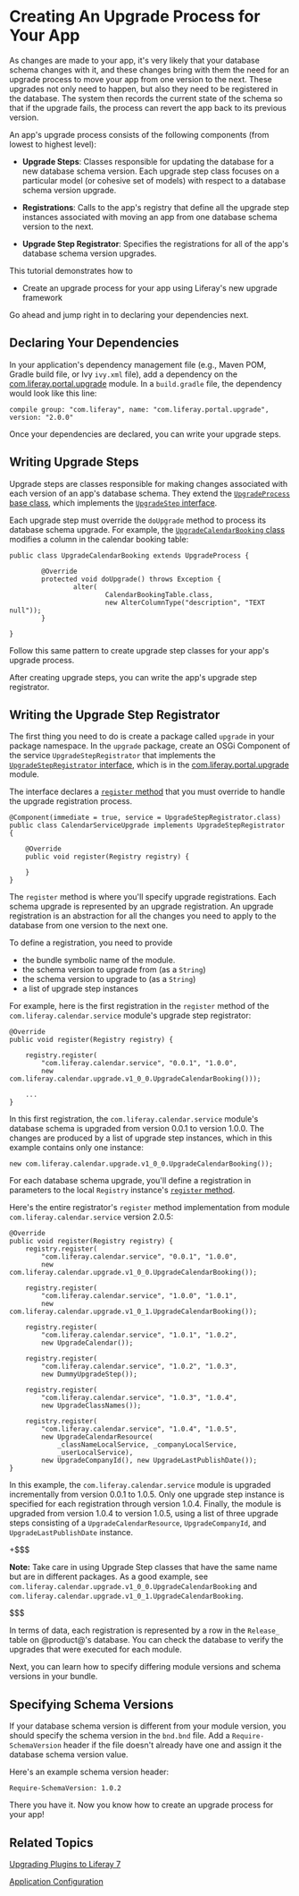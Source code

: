 # Creating An Upgrade Process for Your App [](id=creating-an-upgrade-process-for-your-app)

As changes are made to your app, it's very likely that your database schema
changes with it, and these changes bring with them the need for an upgrade
process to move your app from one version to the next. These upgrades not only
need to happen, but also they need to be registered in the database. The system
then records the current state of the schema so that if the upgrade fails, the
process can revert the app back to its previous version.

An app's upgrade process consists of the following components (from lowest to
highest level): 

-   **Upgrade Steps**: Classes responsible for updating the database for a new
    database schema version. Each upgrade step class focuses on a particular
    model (or cohesive set of models) with respect to a database schema version
    upgrade. 

-   **Registrations**: Calls to the app's registry that define all the upgrade
    step instances associated with moving an app from one database schema
    version to the next. 

-   **Upgrade Step Registrator**: Specifies the registrations for all of the
    app's database schema version upgrades.  

This tutorial demonstrates how to

- Create an upgrade process for your app using Liferay's new upgrade framework

Go ahead and jump right in to declaring your dependencies next.

## Declaring Your Dependencies [](id=declaring-your-dependencies)

In your application's dependency management file (e.g., Maven POM, Gradle build
file, or Ivy `ivy.xml` file), add a dependency on the [com.liferay.portal.upgrade](https://repository.liferay.com/nexus/content/repositories/liferay-public-releases/com/liferay/com.liferay.portal.upgrade/)
module. In a `build.gradle` file, the dependency would look like this line:

    compile group: "com.liferay", name: "com.liferay.portal.upgrade", version: "2.0.0"

Once your dependencies are declared, you can write your upgrade steps.

## Writing Upgrade Steps [](id=writing-upgrade-steps)

Upgrade steps are classes responsible for making changes
associated with each version of an app's database schema. They extend the
[`UpgradeProcess` base class](https://docs.liferay.com/portal/7.0/javadocs/portal-kernel/com/liferay/portal/kernel/upgrade/UpgradeProcess.html),
which implements the [`UpgradeStep` interface](https://docs.liferay.com/portal/7.0/javadocs/portal-kernel/com/liferay/portal/kernel/upgrade/UpgradeStep.html).

Each upgrade step must override the `doUpgrade` method to process its
database schema upgrade. For example, the [`UpgradeCalendarBooking` class](https://github.com/liferay/liferay-portal/blob/2960360870ae69360861a720136e082a06c5548f/modules/apps/forms-and-workflow/calendar/calendar-service/src/main/java/com/liferay/calendar/upgrade/v1_0_0/UpgradeCalendarBooking.java)
modifies a column in the calendar booking table: 

    public class UpgradeCalendarBooking extends UpgradeProcess {

            @Override
            protected void doUpgrade() throws Exception {
                    alter(
                            CalendarBookingTable.class,
                            new AlterColumnType("description", "TEXT null"));
            }

    }
    
Follow this same pattern to create upgrade step classes for your app's
upgrade process.

After creating upgrade steps, you can write the app's upgrade step registrator.

## Writing the Upgrade Step Registrator [](id=writing-the-upgrade-step-registrator)

The first thing you need to do is create a package called `upgrade` in your 
package namespace. In the `upgrade` package, create an OSGi Component of 
the service `UpgradeStepRegistrator` that implements the 
[`UpgradeStepRegistrator` interface](https://docs.liferay.com/portal/7.0/javadocs/modules/apps/foundation/portal/com.liferay.portal.upgrade/com/liferay/portal/upgrade/registry/UpgradeStepRegistrator.html),
which is in the [com.liferay.portal.upgrade](https://repository.liferay.com/nexus/content/repositories/liferay-public-releases/com/liferay/com.liferay.portal.upgrade/)
module.

The interface declares a [`register` method](https://docs.liferay.com/portal/7.0/javadocs/modules/apps/foundation/portal/com.liferay.portal.upgrade/com/liferay/portal/upgrade/registry/UpgradeStepRegistrator.html)
that you must override to handle the upgrade registration process.

    @Component(immediate = true, service = UpgradeStepRegistrator.class)
    public class CalendarServiceUpgrade implements UpgradeStepRegistrator {

        @Override
        public void register(Registry registry) {

        }
    }

The `register` method is where you'll specify upgrade registrations. Each schema
upgrade is represented by an upgrade registration. An upgrade registration is an
abstraction for all the changes you need to apply to the database from one
version to the next one.

To define a registration, you need to provide

- the bundle symbolic name of the module.
- the schema version to upgrade from (as a `String`)
- the schema version to upgrade to (as a `String`)
- a list of upgrade step instances

For example, here is the first registration in the `register` method of the
`com.liferay.calendar.service` module's upgrade step registrator:

	@Override
	public void register(Registry registry) {

		registry.register(
			"com.liferay.calendar.service", "0.0.1", "1.0.0",
			new com.liferay.calendar.upgrade.v1_0_0.UpgradeCalendarBooking()));

		...
	}

In this first registration, the `com.liferay.calendar.service` module's database
schema is upgraded from version 0.0.1 to version 1.0.0. The changes are produced
by a list of upgrade step instances, which in this example contains only one
instance:

    new com.liferay.calendar.upgrade.v1_0_0.UpgradeCalendarBooking());

For each database schema upgrade, you'll define a registration in parameters to
the local `Registry` instance's [`register` method](https://docs.liferay.com/portal/7.0/javadocs/modules/apps/foundation/portal/com.liferay.portal.upgrade/com/liferay/portal/upgrade/registry/UpgradeStepRegistrator.Registry.html).

Here's the entire registrator's `register` method implementation from module
`com.liferay.calendar.service` version 2.0.5: 

    @Override
    public void register(Registry registry) {
        registry.register(
            "com.liferay.calendar.service", "0.0.1", "1.0.0",
            new com.liferay.calendar.upgrade.v1_0_0.UpgradeCalendarBooking());

        registry.register(
            "com.liferay.calendar.service", "1.0.0", "1.0.1",
            new com.liferay.calendar.upgrade.v1_0_1.UpgradeCalendarBooking());

        registry.register(
            "com.liferay.calendar.service", "1.0.1", "1.0.2",
            new UpgradeCalendar());

        registry.register(
            "com.liferay.calendar.service", "1.0.2", "1.0.3",
            new DummyUpgradeStep());

        registry.register(
            "com.liferay.calendar.service", "1.0.3", "1.0.4",
            new UpgradeClassNames());

        registry.register(
            "com.liferay.calendar.service", "1.0.4", "1.0.5",
            new UpgradeCalendarResource(
                _classNameLocalService, _companyLocalService,
                _userLocalService),
            new UpgradeCompanyId(), new UpgradeLastPublishDate());
    }

In this example, the `com.liferay.calendar.service` module is upgraded
incrementally from version 0.0.1 to 1.0.5. Only one upgrade step instance is
specified for each registration through version 1.0.4. Finally, the module is
upgraded from version 1.0.4 to version 1.0.5, using a list of three
upgrade steps consisting of a `UpgradeCalendarResource`, `UpgradeCompanyId`, and
`UpgradeLastPublishDate` instance.

+$$$

**Note:** Take care in using Upgrade Step classes that have the same name but
are in different packages. As a good example, see
`com.liferay.calendar.upgrade.v1_0_0.UpgradeCalendarBooking` and
`com.liferay.calendar.upgrade.v1_0_1.UpgradeCalendarBooking`.

$$$

In terms of data, each registration is represented by a row in the `Release_`
table on @product@'s database. You can check the database to verify the upgrades
that were executed for each module.

Next, you can learn how to specify differing module versions and schema versions
in your bundle.

## Specifying Schema Versions [](id=specifying-schema-versions)

If your database schema version is different from your module version, you
should specify the schema version in the `bnd.bnd` file. Add a
`Require-SchemaVersion` header if the file doesn't already have one and assign
it the database schema version value.

Here's an example schema version header:

    Require-SchemaVersion: 1.0.2

There you have it. Now you know how to create an upgrade process for your app!

## Related Topics [](id=related-topics)

[Upgrading Plugins to Liferay 7](/develop/tutorials/-/knowledge_base/7-0/upgrading-plugins-to-liferay-7)

[Application Configuration](/develop/tutorials/-/knowledge_base/7-0/application-configuration)

<!--[Creating a Verify Process for Your App](/develop/tutorials/-/knowledge_base/7-0/creating-a-verify-process-for-your-app)-->
